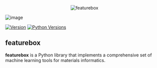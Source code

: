<div align="center">
  <img alt="featurebox" src="https://github.com/boliqq07/featurebox/blob/master/timg.jpg">
</div>

![image]("https://github.com/boliqq07/featurebox/blob/master/timg.jpg)

[![Version](https://img.shields.io/github/tag/boliqq07/featurebox.svg?maxAge=360)](https://github.com/boliqq07/featurebox/releases/latest)
[![Python Versions](https://img.shields.io/pypi/pyversions/featurebox.svg)](https://pypi.org/project/featurebox/)

featurebox
----------------------
**featurebox** is a Python library that implements a comprehensive set of machine learning tools for materials informatics.
